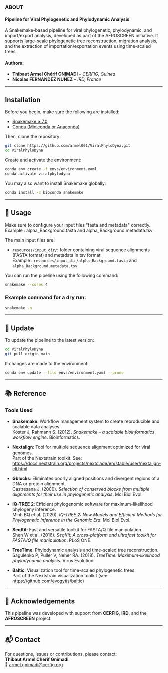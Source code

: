 ### ABOUT

#### Pipeline for Viral Phylogenetic and Phylodynamic Analysis

A Snakemake-based pipeline for viral phylogenetic, phylodynamic, and import/export analysis, developed as part of the AFROSCREEN initiative. It supports large-scale phylogenetic tree reconstruction, migration analysis, and the extraction of importation/exportation events using time-scaled trees.

#### Authors:

- **Thibaut Armel Chérif GNIMADI** – *CERFIG, Guinea*  
- **Nicolas FERNANDEZ NUÑEZ** – *IRD, France*

---

## Installation

Before you begin, make sure the following are installed:

- [Snakemake ≥ 7.0](https://snakemake.readthedocs.io/en/stable/)
- [Conda (Miniconda or Anaconda)](https://docs.conda.io/en/latest/)

Then, clone the repository:

```bash
git clone https://github.com/armel001/ViralPhyloDyna.git
cd ViralPhyloDyna
```

Create and activate the environment:

```bash
conda env create -f envs/environment.yaml
conda activate viralphylodyna
```

You may also want to install Snakemake globally:

```bash
conda install -c bioconda snakemake
```

---

## 🚀 Usage

Make sure to configure your input files "fasta and metadata" correctly. 
Example : alpha_Background.fasta and alpha_Background.metadata.tsv

The main input files are:
- `resources/input_dir/`: folder containing viral sequence alignments (FASTA format) and metadata in tsv format           
            Example : `resources/input_dir/alpha_Background.fasta` and `alpha_Background.metadata.tsv`


You can run the pipeline using the following command:
```bash
snakemake --cores 4
```

### Example command for a dry run:
```bash
snakemake -n
```

---

## 🔄 Update

To update the pipeline to the latest version:
```bash
cd ViralPhyloDyna
git pull origin main
```

If changes are made to the environment:
```bash
conda env update --file envs/environment.yaml --prune
```

---

## 📚 Reference

### Tools Used

- **Snakemake**: Workflow management system to create reproducible and scalable data analyses.  
  Köster J, Rahmann S. (2012). *Snakemake – a scalable bioinformatics workflow engine*. Bioinformatics.

- **Nextalign**: Tool for multiple sequence alignment optimized for viral genomes.  
  Part of the Nextstrain toolkit. See: https://docs.nextstrain.org/projects/nextclade/en/stable/user/nextalign-cli.html

- **Gblocks**: Eliminates poorly aligned positions and divergent regions of a DNA or protein alignment.  
  Castresana J. (2000). *Selection of conserved blocks from multiple alignments for their use in phylogenetic analysis*. Mol Biol Evol.

- **IQ-TREE 2**: Efficient phylogenomic software for maximum-likelihood phylogeny inference.  
  Minh BQ et al. (2020). *IQ-TREE 2: New Models and Efficient Methods for Phylogenetic Inference in the Genomic Era*. Mol Biol Evol.

- **SeqKit**: Fast and versatile toolkit for FASTA/Q file manipulation.  
  Shen W et al. (2016). *SeqKit: A cross-platform and ultrafast toolkit for FASTA/Q file manipulation*. PLoS ONE.

- **TreeTime**: Phylodynamic analysis and time-scaled tree reconstruction.  
  Sagulenko P, Puller V, Neher RA. (2018). *TreeTime: Maximum-likelihood phylodynamic analysis*. Virus Evolution.

- **Baltic**: Visualization tool for time-scaled phylogenetic trees.  
  Part of the Nextstrain visualization toolkit (see: https://github.com/evogytis/baltic)


---

## 🙌 Acknowledgements

This pipeline was developed with support from **CERFIG**, **IRD**, and the **AFROSCREEN** project.

---

## 📬 Contact

For questions, issues or contributions, please contact:  
**Thibaut Armel Chérif Gnimadi**  
📧 armel.gnimadi@cerfig.org  
